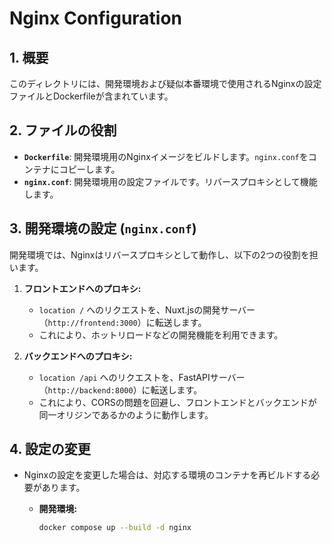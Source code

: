 # Nginx Configuration

## 1. 概要

このディレクトリには、開発環境および疑似本番環境で使用されるNginxの設定ファイルとDockerfileが含まれています。

## 2. ファイルの役割

- **`Dockerfile`**: 開発環境用のNginxイメージをビルドします。`nginx.conf`をコンテナにコピーします。
- **`nginx.conf`**: 開発環境用の設定ファイルです。リバースプロキシとして機能します。


## 3. 開発環境の設定 (`nginx.conf`)

開発環境では、Nginxはリバースプロキシとして動作し、以下の2つの役割を担います。

1.  **フロントエンドへのプロキシ:**
    - `location /` へのリクエストを、Nuxt.jsの開発サーバー（`http://frontend:3000`）に転送します。
    - これにより、ホットリロードなどの開発機能を利用できます。

2.  **バックエンドへのプロキシ:**
    - `location /api` へのリクエストを、FastAPIサーバー（`http://backend:8000`）に転送します。
    - これにより、CORSの問題を回避し、フロントエンドとバックエンドが同一オリジンであるかのように動作します。

## 4. 設定の変更

- Nginxの設定を変更した場合は、対応する環境のコンテナを再ビルドする必要があります。

  - **開発環境:**
    ```bash
    docker compose up --build -d nginx
    ```
